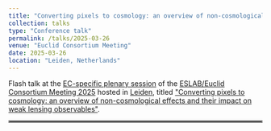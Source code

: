```yaml
---
title: "Converting pixels to cosmology: an overview of non-cosmological effects and their impact on weak lensing observables"
collection: talks
type: "Conference talk"
permalink: /talks/2025-03-26
venue: "Euclid Consortium Meeting"
date: 2025-03-26
location: "Leiden, Netherlands"
---
```


 Flash talk at the [EC-specific plenary session](https://euclid.roe.ac.uk/projects/euclid-consortium-meeting-2025/wiki/Wiki) of the [ESLAB/Euclid Consortium Meeting 2025](https://www.cosmos.esa.int/web/euclid-eslab-2025/home) hosted in [Leiden](https://www.universiteitleiden.nl/en/science/astronomy), titled ["Converting pixels to cosmology: an overview of non-cosmological effects and their impact on weak lensing observables"](https://euclid.roe.ac.uk/dmsf/files/25832/view).

<hr style="border:2px solid gray">
